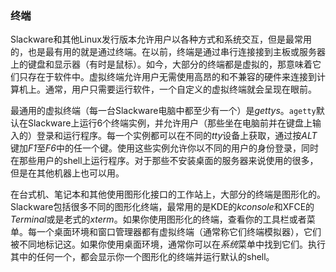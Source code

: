 ### 终端

Slackware和其他Linux发行版本允许用户以各种方式和系统交互，但是最常用的，也是最有用的就是通过终端。在以前，终端是通过串行连接接到主板或服务器上的键盘和显示器（有时是鼠标）。如今，大部分的终端都是虚拟的，那意味着它们只存在于软件中。虚拟终端允许用户无需使用高昂的和不兼容的硬件来连接到计算机上。通常，用户只需要运行软件，一个自定义的虚拟终端就会呈现在眼前。

最通用的虚拟终端（每一台Slackware电脑中都至少有一个）是*gettys*。`agetty`默认在Slackware上运行6个终端实例，并允许用户（那些坐在电脑前并在键盘上输入的）登录和运行程序。每一个实例都可以在不同的*tty*设备上获取，通过按*ALT*键加*F1*至*F6*中的任一个键。使用这些实例允许你以不同的用户的身份登录，同时在那些用户的shell上运行程序。对于那些不安装桌面的服务器来说使用的很多，但是在其他机器上也可以用。

在台式机、笔记本和其他使用图形化接口的工作站上，大部分的终端是图形化的。Slackware包括很多不同的图形化终端，最常用的是KDE的*kconsole*和XFCE的*Terminal*或是老式的*xterm*。如果你使用图形化的终端，查看你的工具栏或者菜单。每一个桌面环境和窗口管理器都有虚拟终端（通常称它们终端模拟器），它们被不同地标记这。如果你使用桌面环境，通常你可以在*系统*菜单中找到它们。执行其中的任何一个，都会显示你一个图形化的终端并运行默认的shell。
